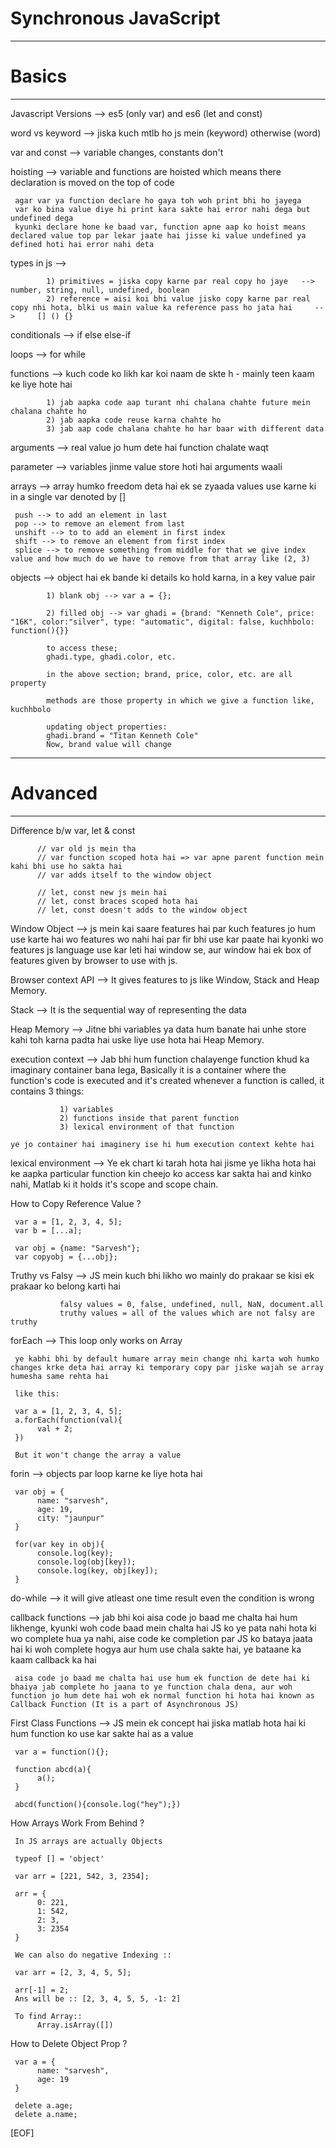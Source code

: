 # Synchronous JavaScript
----------------------------------------------------------------------------------------------------------------------------------------------------
# Basics
----------------------------------------------------------------------------------------------------------------------------------------------------

Javascript Versions --> es5 (only var) and es6 (let and const)

word vs keyword --> jiska kuch mtlb ho js mein (keyword) otherwise (word)

var and const --> variable changes, constants don't

hoisting --> variable and functions are hoisted which means there declaration is moved on the top of code

     agar var ya function declare ho gaya toh woh print bhi ho jayega
     var ko bina value diye hi print kara sakte hai error nahi dega but undefined dega
     kyunki declare hone ke baad var, function apne aap ko hoist means declared value top par lekar jaate hai jisse ki value undefined ya defined hoti hai error nahi deta

types in js -->

            1) primitives = jiska copy karne par real copy ho jaye   -->   number, string, null, undefined, boolean
            2) reference = aisi koi bhi value jisko copy karne par real copy nhi hota, blki us main value ka reference pass ho jata hai     -->     [] () {}

conditionals --> if else else-if

loops --> for while

functions --> kuch code ko likh kar koi naam de skte h
            - mainly teen kaam ke liye hote hai

            1) jab aapka code aap turant nhi chalana chahte future mein chalana chahte ho
            2) jab aapka code reuse karna chahte ho
            3) jab aap code chalana chahte ho har baar with different data

arguments --> real value jo hum dete hai function chalate waqt

parameter --> variables jinme value store hoti hai arguments waali

arrays --> array humko freedom deta hai ek se zyaada values use karne ki in a single var denoted by []

     push --> to add an element in last
     pop --> to remove an element from last
     unshift --> to to add an element in first index
     shift --> to remove an element from first index
     splice --> to remove something from middle for that we give index value and how much do we have to remove from that array like (2, 3)

objects --> object hai ek bande ki details ko hold karna, in a key value pair

            1) blank obj --> var a = {};

            2) filled obj --> var ghadi = {brand: "Kenneth Cole", price: "16K", color:"silver", type: "automatic", digital: false, kuchhbolo: function(){}}

            to access these;
            ghadi.type, ghadi.color, etc.

            in the above section; brand, price, color, etc. are all property

            methods are those property in which we give a function like, kuchhbolo

            updating object properties:
            ghadi.brand = "Titan Kenneth Cole"
            Now, brand value will change

----------------------------------------------------------------------------------------------------------------------------------------------------
# Advanced
----------------------------------------------------------------------------------------------------------------------------------------------------

Difference b/w var, let & const

          // var old js mein tha
          // var function scoped hota hai => var apne parent function mein kahi bhi use ho sakta hai
          // var adds itself to the window object

          // let, const new js mein hai
          // let, const braces scoped hota hai
          // let, const doesn't adds to the window object

Window Object --> js mein kai saare features hai par kuch features jo hum use karte hai wo features wo nahi hai par fir bhi use kar paate hai kyonki wo features js language use kar leti hai window se, aur window hai ek box of features given by browser to use with js.

Browser context API --> It gives features to js like Window, Stack and Heap Memory.

Stack --> It is the sequential way of representing the data

Heap Memory --> Jitne bhi variables ya data hum banate hai unhe store kahi toh karna padta hai uske liye use hota hai Heap Memory.

execution context --> Jab bhi hum function chalayenge function khud ka imaginary container bana lega, Basically it is a container where the function's code is executed and it's created whenever a function is called, it contains 3 things:

               1) variables
               2) functions inside that parent function
               3) lexical environment of that function

    ye jo container hai imaginery ise hi hum execution context kehte hai

lexical environment --> Ye ek chart ki tarah hota hai jisme ye likha hota hai ke aapka particular function kin cheejo ko access kar sakta hai and kinko nahi, Matlab ki it holds it's scope and scope chain.

How to Copy Reference Value ?

     var a = [1, 2, 3, 4, 5];
     var b = [...a];

     var obj = {name: "Sarvesh"};
     var copyobj = {...obj};

Truthy vs Falsy --> JS mein kuch bhi likho wo mainly do prakaar se kisi ek prakaar ko belong karti hai

               falsy values = 0, false, undefined, null, NaN, document.all
               truthy values = all of the values which are not falsy are truthy

forEach --> This loop only works on Array

     ye kabhi bhi by default humare array mein change nhi karta woh humko changes krke deta hai array ki temporary copy par jiske wajah se array humesha same rehta hai

     like this:

     var a = [1, 2, 3, 4, 5];
     a.forEach(function(val){
          val + 2;
     })

     But it won't change the array a value

forin --> objects par loop karne ke liye hota hai

     var obj = {
          name: "sarvesh",
          age: 19,
          city: "jaunpur"
     }

     for(var key in obj){
          console.log(key);
          console.log(obj[key]);
          console.log(key, obj[key]);
     }

do-while --> it will give atleast one time result even the condition is wrong

callback functions --> jab bhi koi aisa code jo baad me chalta hai hum likhenge, kyunki woh code baad mein chalta hai JS ko ye pata nahi hota ki wo complete hua ya nahi, aise code ke completion par JS ko bataya jaata hai ki woh complete hogya aur hum use chala sakte hai, ye bataane ka kaam callback ka hai

     aisa code jo baad me chalta hai use hum ek function de dete hai ki bhaiya jab complete ho jaana to ye function chala dena, aur woh function jo hum dete hai woh ek normal function hi hota hai known as Callback Function (It is a part of Asynchronous JS)

First Class Functions --> JS mein ek concept hai jiska matlab hota hai ki hum function ko use kar sakte hai as a value

     var a = function(){};

     function abcd(a){
          a();
     }

     abcd(function(){console.log("hey");})

How Arrays Work From Behind ?

     In JS arrays are actually Objects

     typeof [] = 'object'

     var arr = [221, 542, 3, 2354];

     arr = {
          0: 221,
          1: 542,
          2: 3,
          3: 2354
     }

     We can also do negative Indexing ::

     var arr = [2, 3, 4, 5, 5];

     arr[-1] = 2;
     Ans will be :: [2, 3, 4, 5, 5, -1: 2]

     To find Array::
          Array.isArray([])

How to Delete Object Prop ?

     var a = {
          name: "sarvesh",
          age: 19
     }

     delete a.age;
     delete a.name;

[EOF]
